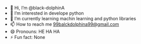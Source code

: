 - 👋 Hi, I’m @black-dolphinA
- 👀 I’m interested in develope python
- 🌱 I’m currently learning machin learning and python libraries
- 📫 How to reach me 99balckdolphina99@gmail.com
- 😄 Pronouns: HE HA HA
- ⚡ Fun fact: None

<!---
black-dolphinA/black-dolphinA is a ✨ special ✨ repository because its `README.md` (this file) appears on your GitHub profile.
You can click the Preview link to take a look at your changes.
--->
